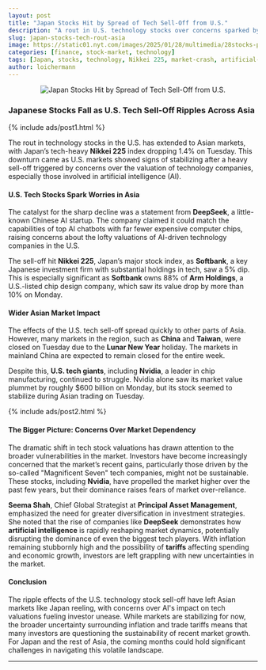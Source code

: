 ```yaml
---
layout: post
title: "Japan Stocks Hit by Spread of Tech Sell-Off from U.S."
description: "A rout in U.S. technology stocks over concerns sparked by a Chinese AI startup has spread to Asian markets, with Japan’s Nikkei 225 suffering losses."
slug: japan-stocks-tech-rout-asia
image: https://static01.nyt.com/images/2025/01/28/multimedia/28stocks-plqb/28stocks-plqb-superJumbo.jpg?quality=75&auto=webp
categories: [finance, stock-market, technology]
tags: [Japan, stocks, technology, Nikkei 225, market-crash, artificial-intelligence, Nvidia]
author: loichermann
---
```


<div style="text-align: center;">
  <img src="https://static01.nyt.com/images/2025/01/28/multimedia/28stocks-plqb/28stocks-plqb-superJumbo.jpg?quality=75&auto=webp" alt="Japan Stocks Hit by Spread of Tech Sell-Off from U.S.">
</div>

### Japanese Stocks Fall as U.S. Tech Sell-Off Ripples Across Asia

{% include ads/post1.html %}

The rout in technology stocks in the U.S. has extended to Asian markets, with Japan’s tech-heavy **Nikkei 225** index dropping 1.4% on Tuesday. This downturn came as U.S. markets showed signs of stabilizing after a heavy sell-off triggered by concerns over the valuation of technology companies, especially those involved in artificial intelligence (AI).

#### U.S. Tech Stocks Spark Worries in Asia

The catalyst for the sharp decline was a statement from **DeepSeek**, a little-known Chinese AI startup. The company claimed it could match the capabilities of top AI chatbots with far fewer expensive computer chips, raising concerns about the lofty valuations of AI-driven technology companies in the U.S. 

The sell-off hit **Nikkei 225**, Japan’s major stock index, as **Softbank**, a key Japanese investment firm with substantial holdings in tech, saw a 5% dip. This is especially significant as **Softbank** owns 88% of **Arm Holdings**, a U.S.-listed chip design company, which saw its value drop by more than 10% on Monday.

#### Wider Asian Market Impact

The effects of the U.S. tech sell-off spread quickly to other parts of Asia. However, many markets in the region, such as **China** and **Taiwan**, were closed on Tuesday due to the **Lunar New Year** holiday. The markets in mainland China are expected to remain closed for the entire week.

Despite this, **U.S. tech giants**, including **Nvidia**, a leader in chip manufacturing, continued to struggle. Nvidia alone saw its market value plummet by roughly $600 billion on Monday, but its stock seemed to stabilize during Asian trading on Tuesday.

{% include ads/post2.html %}

#### The Bigger Picture: Concerns Over Market Dependency

The dramatic shift in tech stock valuations has drawn attention to the broader vulnerabilities in the market. Investors have become increasingly concerned that the market’s recent gains, particularly those driven by the so-called "Magnificent Seven" tech companies, might not be sustainable. These stocks, including **Nvidia**, have propelled the market higher over the past few years, but their dominance raises fears of market over-reliance.

**Seema Shah**, Chief Global Strategist at **Principal Asset Management**, emphasized the need for greater diversification in investment strategies. She noted that the rise of companies like **DeepSeek** demonstrates how **artificial intelligence** is rapidly reshaping market dynamics, potentially disrupting the dominance of even the biggest tech players. With inflation remaining stubbornly high and the possibility of **tariffs** affecting spending and economic growth, investors are left grappling with new uncertainties in the market.

#### Conclusion

The ripple effects of the U.S. technology stock sell-off have left Asian markets like Japan reeling, with concerns over AI's impact on tech valuations fueling investor unease. While markets are stabilizing for now, the broader uncertainty surrounding inflation and trade tariffs means that many investors are questioning the sustainability of recent market growth. For Japan and the rest of Asia, the coming months could hold significant challenges in navigating this volatile landscape.

---

